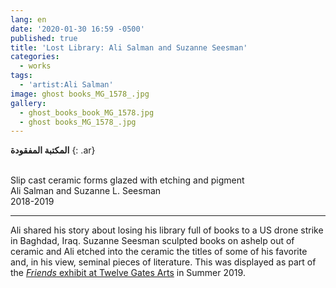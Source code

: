 ```yaml
---
lang: en
date: '2020-01-30 16:59 -0500'
published: true
title: 'Lost Library: Ali Salman and Suzanne Seesman'
categories:
  - works
tags:
  - 'artist:Ali Salman'
image: ghost books_MG_1578_.jpg
gallery:
  - ghost_books_book_MG_1578.jpg
  - ghost books_MG_1578_.jpg
---
```

**المكتبة المفقودة**
{: .ar}

<br/>Slip cast ceramic forms glazed with etching and pigment 
<br/>Ali Salman and Suzanne L. Seesman
<br/>2018-2019


<hr/>


Ali shared his story about losing his library full of books to a US drone strike in Baghdad, Iraq. Suzanne Seesman sculpted books on ashelp out of ceramic and Ali etched into the ceramic the titles of some of his favorite and, in his view, seminal pieces of literature. This was displayed as part of the [_Friends_ exhibit at Twelve Gates Arts](http://fps.swarthmore.edu/exhibitions/exhibit:twelve%20gates/friends/) in Summer 2019.

